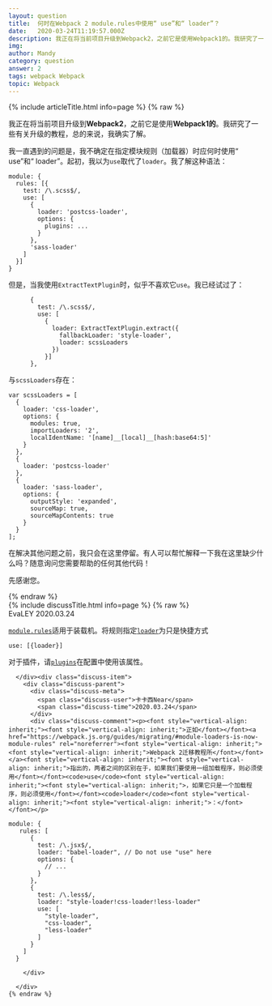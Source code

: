 ```yaml
---
layout: question
title:  何时在Webpack 2 module.rules中使用“ use”和“ loader”？
date:   2020-03-24T11:19:57.000Z
description: 我正在将当前项目升级到Webpack2，之前它是使用Webpack1的。我研究了一些有关升级的教程，总的来说，我确实了解。我一直遇到的问题是，我不确定...
img: 
author: Mandy
category: question
answer: 2
tags: webpack Webpack
topic: Webpack
---
```

<div class="article-root">
  <div class="article">
    {% include articleTitle.html info=page %}
    {% raw %}
    <div class="article-content"><p><font style="vertical-align: inherit;"><font style="vertical-align: inherit;">我正在将当前项目升级到</font></font><strong><font style="vertical-align: inherit;"><font style="vertical-align: inherit;">Webpack2</font></font></strong><font style="vertical-align: inherit;"><font style="vertical-align: inherit;">，</font><font style="vertical-align: inherit;">之前</font><font style="vertical-align: inherit;">它是使用</font></font><strong><font style="vertical-align: inherit;"><font style="vertical-align: inherit;">Webpack1的</font></font></strong><font style="vertical-align: inherit;"><font style="vertical-align: inherit;">。</font><font style="vertical-align: inherit;">我研究了一些有关升级的教程，总的来说，我确实了解。</font></font></p>

<p><font style="vertical-align: inherit;"><font style="vertical-align: inherit;">我一直遇到的问题是，我不确定在指定模块规则（加载器）时应何时使用“ use”和“ loader”。</font><font style="vertical-align: inherit;">起初，我以为</font></font><code>use</code><font style="vertical-align: inherit;"><font style="vertical-align: inherit;">取代了</font></font><code>loader</code><font style="vertical-align: inherit;"><font style="vertical-align: inherit;">。</font><font style="vertical-align: inherit;">我了解这种语法：</font></font></p>

<pre><code>module: {<font></font>
  rules: [{<font></font>
    test: /\.scss$/,<font></font>
    use: [<font></font>
      {<font></font>
        loader: 'postcss-loader',<font></font>
        options: {<font></font>
          plugins: ...<font></font>
        }<font></font>
      },<font></font>
      'sass-loader'<font></font>
    ]<font></font>
  }]<font></font>
}<font></font>
</code></pre>

<p><font style="vertical-align: inherit;"><font style="vertical-align: inherit;">但是，当我使用</font></font><code>ExtractTextPlugin</code><font style="vertical-align: inherit;"><font style="vertical-align: inherit;">时，似乎不喜欢它</font></font><code>use</code><font style="vertical-align: inherit;"><font style="vertical-align: inherit;">。</font><font style="vertical-align: inherit;">我已经试过了：</font></font></p>

<pre><code>      {<font></font>
        test: /\.scss$/,<font></font>
        use: [<font></font>
          {<font></font>
            loader: ExtractTextPlugin.extract({<font></font>
              fallbackLoader: 'style-loader',<font></font>
              loader: scssLoaders<font></font>
            })<font></font>
          }]<font></font>
      },<font></font>
</code></pre>

<p><font style="vertical-align: inherit;"><font style="vertical-align: inherit;">与</font></font><code>scssLoaders</code><font style="vertical-align: inherit;"><font style="vertical-align: inherit;">存在：</font></font></p>

<pre><code>var scssLoaders = [<font></font>
  {<font></font>
    loader: 'css-loader',<font></font>
    options: {<font></font>
      modules: true,<font></font>
      importLoaders: '2',<font></font>
      localIdentName: '[name]__[local]__[hash:base64:5]'<font></font>
    }<font></font>
  },<font></font>
  {<font></font>
    loader: 'postcss-loader'<font></font>
  },<font></font>
  {<font></font>
    loader: 'sass-loader',<font></font>
    options: {<font></font>
      outputStyle: 'expanded',<font></font>
      sourceMap: true,<font></font>
      sourceMapContents: true<font></font>
    }<font></font>
  }<font></font>
];<font></font>
</code></pre>

<p><font style="vertical-align: inherit;"><font style="vertical-align: inherit;">在解决其他问题之前，我只会在这里停留。</font><font style="vertical-align: inherit;">有人可以帮忙解释一下我在这里缺少什么吗？</font><font style="vertical-align: inherit;">随意询问您需要帮助的任何其他代码！</font></font></p>

<p><font style="vertical-align: inherit;"><font style="vertical-align: inherit;">先感谢您。</font></font></p></div>
    {% endraw %}
  </div>

  <div class="discuss-wrapper">
    {% include discussTitle.html info=page %}
    {% raw %}
    <div class="discuss-item">
        <div class="discuss-parent">
          <div class="discuss-meta">
            <span class="discuss-user">EvaLEY</span>
            <span class="discuss-time">2020.03.24</span>
          </div>
          <div class="discuss-comment"><p><a href="https://webpack.js.org/configuration/module/#module-rules" rel="noreferrer"><code>module.rules</code></a><font style="vertical-align: inherit;"><font style="vertical-align: inherit;">适用于装载机。</font><font style="vertical-align: inherit;">将规则指定</font></font><a href="https://webpack.js.org/configuration/module/#rule-loader" rel="noreferrer"><code>loader</code></a><font style="vertical-align: inherit;"><font style="vertical-align: inherit;">为只是快捷方式</font></font></p>

<pre><code>use: [{loader}]
</code></pre>

<p><font style="vertical-align: inherit;"><font style="vertical-align: inherit;">对于插件，请</font></font><a href="https://webpack.js.org/configuration/" rel="noreferrer"><code>plugins</code></a><font style="vertical-align: inherit;"><font style="vertical-align: inherit;">在配置中</font><font style="vertical-align: inherit;">使用该</font><font style="vertical-align: inherit;">属性。</font></font></p></div>
        </div>
        
      </div><div class="discuss-item">
        <div class="discuss-parent">
          <div class="discuss-meta">
            <span class="discuss-user">卡卡西Near</span>
            <span class="discuss-time">2020.03.24</span>
          </div>
          <div class="discuss-comment"><p><font style="vertical-align: inherit;"><font style="vertical-align: inherit;">正如</font></font><a href="https://webpack.js.org/guides/migrating/#module-loaders-is-now-module-rules" rel="noreferrer"><font style="vertical-align: inherit;"><font style="vertical-align: inherit;">Webpack 2迁移教程所</font></font></a><font style="vertical-align: inherit;"><font style="vertical-align: inherit;">指出的，两者之间的区别在于，如果我们要使用一组加载程序，则必须使用</font></font><code>use</code><font style="vertical-align: inherit;"><font style="vertical-align: inherit;">，如果它只是一个加载程序，则必须使用</font></font><code>loader</code><font style="vertical-align: inherit;"><font style="vertical-align: inherit;">：</font></font></p>

<pre><code>module: {<font></font>
   rules: [<font></font>
      {<font></font>
        test: /\.jsx$/,<font></font>
        loader: "babel-loader", // Do not use "use" here<font></font>
        options: {<font></font>
          // ...<font></font>
        }<font></font>
      },<font></font>
      {<font></font>
        test: /\.less$/,<font></font>
        loader: "style-loader!css-loader!less-loader"<font></font>
        use: [<font></font>
          "style-loader",<font></font>
          "css-loader",<font></font>
          "less-loader"<font></font>
        ]<font></font>
      }<font></font>
    ]<font></font>
  }<font></font>
</code></pre></div>
        </div>
        
      </div>
    {% endraw %}
  </div>
<div>
